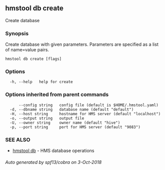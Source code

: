 ## hmstool db create

Create database

### Synopsis

Create database with given parameters.
Parameters are specified as a list of name=value pairs.


```
hmstool db create [flags]
```

### Options

```
  -h, --help   help for create
```

### Options inherited from parent commands

```
      --config string   config file (default is $HOME/.hmstool.yaml)
  -d, --dbname string   database name (default "default")
  -H, --host string     hostname for HMS server (default "localhost")
  -o, --output string   output file
  -U, --owner string    owner name (default "hive")
  -p, --port string     port for HMS server (default "9083")
```

### SEE ALSO

* [hmstool db](hmstool_db.md)	 - HMS database operations

###### Auto generated by spf13/cobra on 3-Oct-2018
